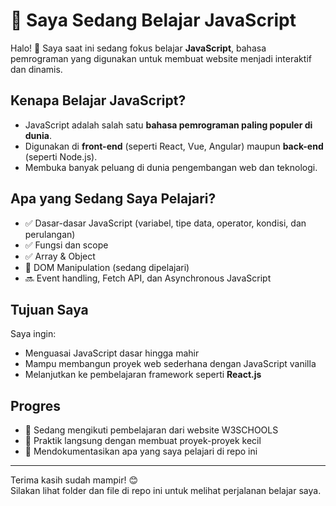 # 🚀 Saya Sedang Belajar JavaScript

Halo! 👋 Saya saat ini sedang fokus belajar **JavaScript**, bahasa pemrograman yang digunakan untuk membuat website menjadi interaktif dan dinamis.

## Kenapa Belajar JavaScript?

- JavaScript adalah salah satu **bahasa pemrograman paling populer di dunia**.
- Digunakan di **front-end** (seperti React, Vue, Angular) maupun **back-end** (seperti Node.js).
- Membuka banyak peluang di dunia pengembangan web dan teknologi.

## Apa yang Sedang Saya Pelajari?

- ✅ Dasar-dasar JavaScript (variabel, tipe data, operator, kondisi, dan perulangan)
- ✅ Fungsi dan scope
- ✅ Array & Object
- 🔄 DOM Manipulation (sedang dipelajari)
- 🔜 Event handling, Fetch API, dan Asynchronous JavaScript

## Tujuan Saya

Saya ingin:
- Menguasai JavaScript dasar hingga mahir
- Mampu membangun proyek web sederhana dengan JavaScript vanilla
- Melanjutkan ke pembelajaran framework seperti **React.js**

## Progres

- 📘 Sedang mengikuti pembelajaran dari website W3SCHOOLS
- 🧪 Praktik langsung dengan membuat proyek-proyek kecil
- 📝 Mendokumentasikan apa yang saya pelajari di repo ini

---

Terima kasih sudah mampir! 😊  
Silakan lihat folder dan file di repo ini untuk melihat perjalanan belajar saya.
